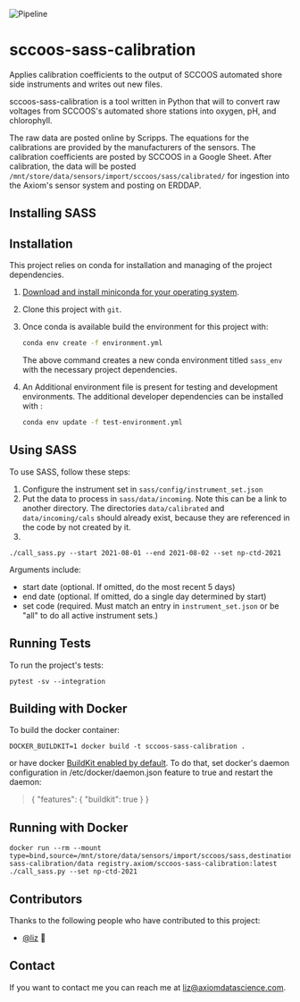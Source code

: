 ![Pipeline](http://git.axiom/axiom/sccoos-sass-calibration/badges/master/pipeline.svg)

# sccoos-sass-calibration

Applies calibration coefficients to the output of SCCOOS automated shore side instruments and writes out new files.

sccoos-sass-calibration is a tool written in Python that will to convert raw voltages from SCCOOS's automated shore 
stations into oxygen, pH, and chlorophyll.

The raw data are posted online by Scripps. The equations for the calibrations are provided by the manufacturers of the
sensors. The calibration coefficients are posted by SCCOOS in a Google Sheet. After calibration, the data will be
posted `/mnt/store/data/sensors/import/sccoos/sass/calibrated/` for ingestion into the Axiom's sensor system and posting on ERDDAP.

## Installing SASS

Installation
------------

This project relies on conda for installation and managing of the project dependencies.

1. [Download and install miniconda for your operating system](https://docs.conda.io/en/latest/miniconda.html).

2. Clone this project with `git`.

3.  Once conda is available build the environment for this project with:

    ```sh
    conda env create -f environment.yml
    ```

    The above command creates a new conda environment titled `sass_env` with the necessary project
    dependencies.

4. An Additional environment file is present for testing and development environments. The additional developer dependencies can be installed with
:

   ```sh
   conda env update -f test-environment.yml
   ```

## Using SASS

To use SASS, follow these steps:
1. Configure the instrument set in `sass/config/instrument_set.json`
2. Put the data to process in `sass/data/incoming`.  Note this can be a link to another directory. 
 The directories `data/calibrated` and `data/incoming/cals` should already exist, because they are referenced
 in the code by not created by it.
3.

```
./call_sass.py --start 2021-08-01 --end 2021-08-02 --set np-ctd-2021
```
Arguments include:
* start date (optional. If omitted, do the most recent 5 days)
* end date (optional.  If omitted, do a single day determined by start)
* set code (required.  Must match an entry in `instrument_set.json` or be "all" to do all active instrument sets.)

Running Tests
-------------

To run the project's tests:

```
pytest -sv --integration
```

Building with Docker
--------------------

To build the docker container:

```
DOCKER_BUILDKIT=1 docker build -t sccoos-sass-calibration .
```

or have docker [BuildKit enabled by default](https://docs.docker.com/develop/develop-images/build_enhancements/).
To do that, set docker's daemon configuration in /etc/docker/daemon.json feature to true and restart the daemon:
> { "features": { "buildkit": true } }


Running with Docker
-------------------

```
docker run --rm --mount type=bind,source=/mnt/store/data/sensors/import/sccoos/sass,destination=/opt/sccoos-sass-calibration/data registry.axiom/sccoos-sass-calibration:latest ./call_sass.py --set np-ctd-2021
```

## Contributors

Thanks to the following people who have contributed to this project:

* [@liz](https://github.com/eldobbins) 📖
<!---* [@cainwatson](https://github.com/cainwatson) 🐛
* [@calchuchesta](https://github.com/calchuchesta) 🐛 

You might want to consider using something like the [All Contributors](https://github.com/all-contributors/all-contributors) specification and its [emoji key](https://allcontributors.org/docs/en/emoji-key).
--->
## Contact

If you want to contact me you can reach me at <liz@axiomdatascience.com>.

